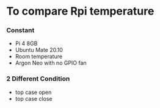 # To compare Rpi temperature
### Constant 
- Pi 4 8GB
- Ubuntu Mate 20.10
- Room temperature
- Argon Neo with no GPIO fan

### 2 Different Condition
- top case open
- top case close
